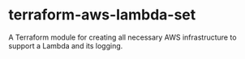 # terraform-aws-lambda-set
A Terraform module for creating all necessary AWS infrastructure to support a Lambda and its logging.

